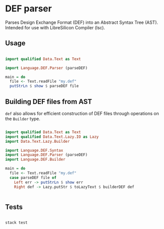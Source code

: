 # DEF parser

Parses Design Exchange Format (DEF) into an Abstract Syntax Tree (AST). Intended for use with LibreSilicon Compiler (lsc).

## Usage

```haskell

import qualified Data.Text as Text

import Language.DEF.Parser (parseDEF)

main = do
  file <- Text.readFile "my.def"
  putStrLn $ show $ parseDEF file


```

## Building DEF files from AST

`def` also allows for efficient construction of DEF files through operations on the `Builder` type.

```haskell

import qualified Data.Text as Text
import qualified Data.Text.Lazy.IO as Lazy
import Data.Text.Lazy.Builder

import Language.DEF.Syntax
import Language.DEF.Parser (parseDEF)
import Language.DEF.Builder

main = do
  file <- Text.readFile "my.def"
  case parseDEF file of
    Left err -> putStrLn $ show err
    Right def -> Lazy.putStr $ toLazyText $ builderDEF def
  
```

## Tests

```bash

stack test

```
